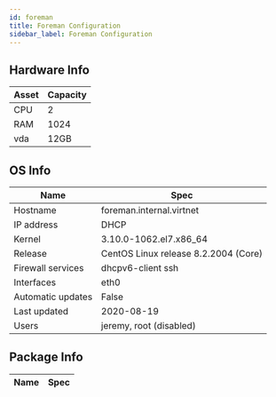 ```yaml
---
id: foreman
title: Foreman Configuration
sidebar_label: Foreman Configuration
---
```

## Hardware Info
|Asset     |Capacity     |
|----------|-------------|
|CPU	   |2        	 |
|RAM       |1024         |
|vda       |12GB         |


## OS Info
|Name   | Spec   |
|-------|--------|
|Hostname| foreman.internal.virtnet|
|IP address| DHCP|
|Kernel | 3.10.0-1062.el7.x86_64|
|Release|CentOS Linux release 8.2.2004 (Core)|
|Firewall services| dhcpv6-client ssh|
|Interfaces| eth0 |
|Automatic updates| False |
|Last updated| 2020-08-19 |
|Users  | jeremy, root (disabled)|

## Package Info
|Name   | Spec   |
|-------|--------|